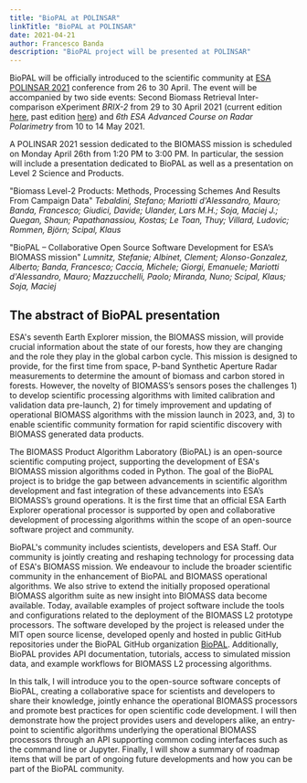 ```yaml
---
title: "BioPAL at POLINSAR"
linkTitle: "BioPAL at POLINSAR"
date: 2021-04-21
author: Francesco Banda
description: "BioPAL project will be presented at POLINSAR"
---
```


BioPAL will be officially introduced to the scientific community at [ESA POLINSAR 2021](http://polinsar-biomass2021.esa.int/) conference from 26 to 30 April. The event will be accompanied by two side events: Second Biomass Retrieval Inter-comparison eXperiment _BRIX-2_ from 29 to 30 April 2021 (current edition [here](http://polinsar-biomass2021.esa.int/brix-2/), past edition [here](https://earth.esa.int/web/sppa/meetings-workshops/hosted-and-co-sponsored-meetings/brix/programme))
and _6th ESA Advanced Course on Radar Polarimetry_ from 10 to 14 May 2021.

A POLINSAR 2021 session dedicated to the BIOMASS mission is scheduled on Monday April 26th from 1:20 PM to 3:00 PM. In particular, the session will include a presentation dedicated to BioPAL as well as a presentation on Level 2 Science and Products.

"Biomass Level-2 Products: Methods, Processing Schemes And Results From Campaign Data"
_Tebaldini, Stefano; Mariotti d'Alessandro, Mauro; Banda, Francesco; Giudici, Davide; Ulander, Lars M.H.; Soja, Maciej J.; Quegan, Shaun; Papathanassiou, Kostas; Le Toan, Thuy; Villard, Ludovic; Rommen, Björn; Scipal, Klaus_

"BioPAL – Collaborative Open Source Software Development for ESA’s BIOMASS mission"
_Lumnitz, Stefanie; Albinet, Clement; Alonso-Gonzalez, Alberto; Banda, Francesco; Caccia, Michele; Giorgi, Emanuele; Mariotti d'Alessandro, Mauro; Mazzucchelli, Paolo; Miranda, Nuno; Scipal, Klaus; Soja, Maciej_

## The abstract of BioPAL presentation

ESA's seventh Earth Explorer mission, the BIOMASS mission, will provide crucial information about the state of our forests, how they are changing and the role they play in the global carbon cycle. This mission is designed to provide, for the first time from space, P-band Synthetic Aperture Radar measurements to determine the amount of biomass and carbon stored in forests. However, the novelty of BIOMASS’s sensors poses the challenges 1) to develop scientific processing algorithms with limited calibration and validation data pre-launch, 2) for timely improvement and updating of operational BIOMASS algorithms with the mission launch in 2023, and, 3) to enable scientific community formation for rapid scientific discovery with BIOMASS generated data products.

The BIOMASS Product Algorithm Laboratory (BioPAL) is an open-source scientific computing project, supporting the development of ESA's BIOMASS mission algorithms coded in Python. The goal of the BioPAL project is to bridge the gap between advancements in scientific algorithm development and fast integration of these advancements into ESA’s BIOMASS’s ground operations. It is the first time that an official ESA Earth Explorer operational processor is supported by open and collaborative development of processing algorithms within the scope of an open-source software project and community.

BioPAL's community includes scientists, developers and ESA Staff. Our community is jointly creating and reshaping technology for processing data of ESA's BIOMASS mission. We endeavour to include the broader scientific community in the enhancement of BioPAL and BIOMASS operational algorithms. We also strive to extend the initially proposed operational BIOMASS algorithm suite as new insight into BIOMASS data become available. Today, available examples of project software include the tools and configurations related to the deployment of the BIOMASS L2 prototype processors. The software developed by the project is released under the MIT open source license, developed openly and hosted in public GitHub repositories under the BioPAL GitHub organization [BioPAL](https://github.com/biopal/biopal). Additionally, BioPAL provides API documentation, tutorials, access to simulated mission data, and example workflows for BIOMASS L2 processing algorithms.

In this talk, I will introduce you to the open-source software concepts of BioPAL, creating a collaborative space for scientists and developers to share their knowledge, jointly enhance the operational BIOMASS processors and promote best practices for open scientific code development. I will then demonstrate how the project provides users and developers alike, an entry-point to scientific algorithms underlying the operational BIOMASS processors through an API supporting common coding interfaces such as the command line or Jupyter. Finally, I will show a summary of roadmap items that will be part of ongoing future developments and how you can be part of the BioPAL community.
